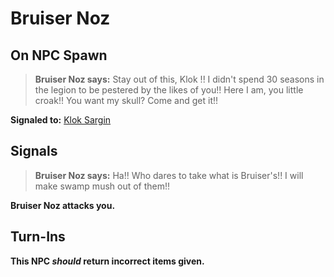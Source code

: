# Bruiser Noz

## On NPC Spawn

>**Bruiser Noz says:** Stay out of this, Klok !! I didn't spend 30 seasons in the legion to be pestered by the likes of you!! Here I am, you little croak!! You want my skull? Come and get it!!

**Signaled to:**  [Klok Sargin](/npc/85140)
## Signals

>**Bruiser Noz says:** Ha!! Who dares to take what is Bruiser's!! I will make swamp mush out of them!!

**Bruiser Noz attacks you.**
## Turn-Ins



**This NPC *should* return incorrect items given.**





